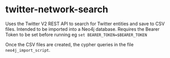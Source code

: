 # twitter-network-search
Uses the Twitter V2 REST API to search for Twitter entities and save to CSV files. Intended to be imported into a Neo4j database.
Requires the Bearer Token to be set before running eg
`set BEARER_TOKEN=$BEARER_TOKEN`

Once the CSV files are created, the cypher queries in the file `neo4j_import_script`.